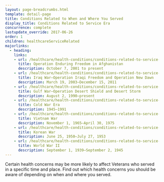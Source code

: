 ```yaml
---
layout: page-breadcrumbs.html
template: detail-page
title: Conditions Related to When and Where You Served
display_title: Conditions Related to Service Era
concurrence: complete
lastupdate_override: 2017-06-26
order: 1
children: healthcareServiceRelated
majorlinks: 
  - heading:
    links:
    - url: /healthcare/health-conditions/conditions-related-to-service-era/operation-enduring-freedom/
      title: Operation Enduring Freedom in Afghanistan
      description: October 7, 2001 to present
    - url: /healthcare/health-conditions/conditions-related-to-service-era/iraq-war/
      title: Iraq War—Operation Iraqi Freedom and Operation New Dawn
      description: March 19, 2003—December 15, 2011
    - url: /healthcare/health-conditions/conditions-related-to-service-era/gulf-war/
      title: Gulf War—Operation Desert Shield and Desert Storm
      description: August 2, 1990—present
    - url: /healthcare/health-conditions/conditions-related-to-service-era/cold-war-era/
      title: Cold War Era
      description: 1945—1991
    - url: /healthcare/health-conditions/conditions-related-to-service-era/vietnam-war/
      title: Vietnam War
      description: November 1, 1965—April 30, 1975
    - url: /healthcare/health-conditions/conditions-related-to-service-era/korean-war/
      title: Korean War
      description: June 25, 1950—July 27, 1953
    - url: /healthcare/health-conditions/conditions-related-to-service-era/world-war-ii/
      title: World War II
      description: September 1, 1939—September 2, 1945
---
```


<div class="va-introtext">

Certain health concerns may be more likely to affect Veterans who served in a specific time and place. Find out which health concerns you should be aware of depending on when and where you served.

</div>


